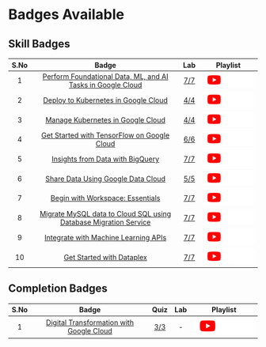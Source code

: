 # Badges Available

## Skill Badges

| S.No | Badge | Lab | Playlist |
| :--: | :---: | :-: | :------: |
| 1 | [Perform Foundational Data, ML, and AI Tasks in Google Cloud](https://www.cloudskillsboost.google/course_templates/631) | [7/7](Perform%20Foundational%20Data,%20ML,%20and%20AI%20Tasks%20in%20Google%20Cloud/README.md) | <a href=""> <picture> <source media="(prefers-color-scheme: dark)" srcset="../assets/yt-dark.png"> <source media="(prefers-color-scheme: light)" srcset="../assets/yt-light.png"> <img alt="YouTube logo" src="../assets/yt-dark.png"></picture> </a> |
| 2 | [Deploy to Kubernetes in Google Cloud](https://www.cloudskillsboost.google/course_templates/663) | [4/4](Deploy%20to%20Kubernetes%20in%20Google%20Cloud/README.md) | <a href=""> <picture> <source media="(prefers-color-scheme: dark)" srcset="../assets/yt-dark.png"> <source media="(prefers-color-scheme: light)" srcset="../assets/yt-light.png"> <img alt="YouTube logo" src="../assets/yt-dark.png"></picture> </a> |
| 3 | [Manage Kubernetes in Google Cloud](https://www.cloudskillsboost.google/course_templates/783) | [4/4](Manage%20Kubernetes%20in%20Google%20Cloud/README.md) | <a href=""> <picture> <source media="(prefers-color-scheme: dark)" srcset="../assets/yt-dark.png"> <source media="(prefers-color-scheme: light)" srcset="../assets/yt-light.png"> <img alt="YouTube logo" src="../assets/yt-dark.png"></picture> </a> |
| 4 | [Get Started with TensorFlow on Google Cloud](https://www.cloudskillsboost.google/course_templates/646) | [6/6](Get%20Started%20with%20TensorFlow%20on%20Google%20Cloud/README.md) | <a href=""> <picture> <source media="(prefers-color-scheme: dark)" srcset="../assets/yt-dark.png"> <source media="(prefers-color-scheme: light)" srcset="../assets/yt-light.png"> <img alt="YouTube logo" src="../assets/yt-dark.png"></picture> </a> |
| 5 | [Insights from Data with BigQuery](https://www.cloudskillsboost.google/course_templates/623) | [7/7](Insights%20from%20Data%20with%20BigQuery/README.md) | <a href=""> <picture> <source media="(prefers-color-scheme: dark)" srcset="../assets/yt-dark.png"> <source media="(prefers-color-scheme: light)" srcset="../assets/yt-light.png"> <img alt="YouTube logo" src="../assets/yt-dark.png"></picture> </a> |
| 6 | [Share Data Using Google Data Cloud](https://www.cloudskillsboost.google/course_templates/657) | [5/5](Share%20Data%20Using%20Google%20Data%20Cloud/README.md) | <a href=""> <picture> <source media="(prefers-color-scheme: dark)" srcset="../assets/yt-dark.png"> <source media="(prefers-color-scheme: light)" srcset="../assets/yt-light.png"> <img alt="YouTube logo" src="../assets/yt-dark.png"></picture> </a> |
| 7 | [Begin with Workspace: Essentials](https://www.cloudskillsboost.google/course_templates/676) | [7/7](Begin%20with%20Workspace%20Essentials/README.md) | <a href=""> <picture> <source media="(prefers-color-scheme: dark)" srcset="../assets/yt-dark.png"> <source media="(prefers-color-scheme: light)" srcset="../assets/yt-light.png"> <img alt="YouTube logo" src="../assets/yt-dark.png"></picture> </a> |
| 8 | [Migrate MySQL data to Cloud SQL using Database Migration Service](https://www.cloudskillsboost.google/course_templates/629) | [7/7](Migrate%20MySQL%20data%20to%20Cloud%20SQL%20using%20Database%20Migration%20Service/README.md) | <a href=""> <picture> <source media="(prefers-color-scheme: dark)" srcset="../assets/yt-dark.png"> <source media="(prefers-color-scheme: light)" srcset="../assets/yt-light.png"> <img alt="YouTube logo" src="../assets/yt-dark.png"></picture> </a> |
| 9 | [Integrate with Machine Learning APIs](https://www.cloudskillsboost.google/course_templates/631) | [7/7](Integrate%20with%20Machine%20Learning%20APIs/README.md) | <a href=""> <picture> <source media="(prefers-color-scheme: dark)" srcset="../assets/yt-dark.png"> <source media="(prefers-color-scheme: light)" srcset="../assets/yt-light.png"> <img alt="YouTube logo" src="../assets/yt-dark.png"></picture> </a> |
| 10 | [Get Started with Dataplex](https://www.cloudskillsboost.google/course_templates/726) | [7/7](Get%20Started%20with%20Dataplex/README.md) | <a href=""> <picture> <source media="(prefers-color-scheme: dark)" srcset="../assets/yt-dark.png"> <source media="(prefers-color-scheme: light)" srcset="../assets/yt-light.png"> <img alt="YouTube logo" src="../assets/yt-dark.png"></picture> </a> |


## Completion Badges

| S.No | Badge | Quiz | Lab | Playlist |
| :--: | :---: | :--: | :-: | :------: |
| 1 | [Digital Transformation with Google Cloud](https://www.cloudskillsboost.google/course_templates/266) | [3/3](Digital%20Transformation%20with%20Google%20Cloud/README.md) | - | <a href=""> <picture> <source media="(prefers-color-scheme: dark)" srcset="../assets/yt-dark.png"> <source media="(prefers-color-scheme: light)" srcset="../assets/yt-light.png"> <img alt="YouTube logo" src="../assets/yt-dark.png"></picture> </a> |